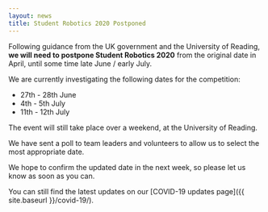 ```yaml
---
layout: news
title: Student Robotics 2020 Postponed
---
```


Following guidance from the UK government and the University of Reading, **we will need to postpone Student Robotics 2020** from the original date in April, until some time late June / early July.

We are currently investigating the following dates for the competition:

- 27th - 28th June
- 4th - 5th July
- 11th - 12th July

The event will still take place over a weekend, at the University of Reading.

We have sent a poll to team leaders and volunteers to allow us to select the most appropriate date.

We hope to confirm the updated date in the next week, so please let us know as soon as you can.

You can still find the latest updates on our [COVID-19 updates page]({{ site.baseurl }}/covid-19/).

